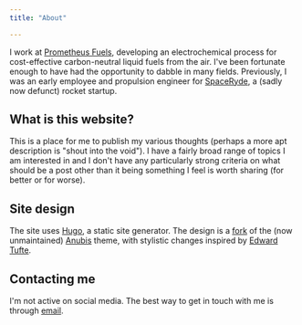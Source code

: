 ```yaml
---
title: "About"

---
```


I work at [Prometheus Fuels](https://www.prometheusfuels.com/), developing an electrochemical process for cost-effective carbon-neutral liquid fuels from the air. I've been fortunate enough to have had the opportunity to dabble in many fields. Previously, I was an early employee and propulsion engineer for [SpaceRyde](https://spaceryde.webflow.io/), a (sadly now defunct) rocket startup.


## What is this website? 
This is a place for me to publish my various thoughts (perhaps a more apt description is "shout into the void"). I have a fairly broad range of topics I am interested in and I don't have any particularly strong criteria on what should be a post other than it being something I feel is worth sharing (for better or for worse).

## Site design

The site uses [Hugo](https://gohugo.io/), a static site generator. The design is a [fork](https://github.com/LiemDQ/hugo-theme-anubis) of the (now unmaintained) [Anubis](https://github.com/mitrichius/hugo-theme-anubis) theme, with stylistic changes inspired by [Edward Tufte](https://edwardtufte.github.io/tufte-css/).

## Contacting me
I'm not active on social media. The best way to get in touch with me is through [email](mailto:dq@liem.ca).